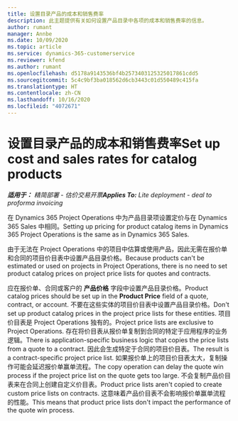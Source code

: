 ```yaml
---
title: 设置目录产品的成本和销售费率
description: 此主题提供有关如何设置产品目录中各项的成本和销售费率的信息。
author: rumant
manager: Annbe
ms.date: 10/09/2020
ms.topic: article
ms.service: dynamics-365-customerservice
ms.reviewer: kfend
ms.author: rumant
ms.openlocfilehash: d5178a9143536bf4b2573403125325017861cdd5
ms.sourcegitcommit: 5c4c9bf3ba018562d6cb3443c01d550489c415fa
ms.translationtype: HT
ms.contentlocale: zh-CN
ms.lasthandoff: 10/16/2020
ms.locfileid: "4072671"
---
```

# <a name="set-up-cost-and-sales-rates-for-catalog-products"></a><span data-ttu-id="0a305-103">设置目录产品的成本和销售费率</span><span class="sxs-lookup"><span data-stu-id="0a305-103">Set up cost and sales rates for catalog products</span></span>

<span data-ttu-id="0a305-104">_**适用于：** 精简部署 - 估价交易开票_</span><span class="sxs-lookup"><span data-stu-id="0a305-104">_**Applies To:** Lite deployment - deal to proforma invoicing_</span></span>


<span data-ttu-id="0a305-105">在 Dynamics 365 Project Operations 中为产品目录项设置定价与在 Dynamics 365 Sales 中相同。</span><span class="sxs-lookup"><span data-stu-id="0a305-105">Setting up pricing for product catalog items in Dynamics 365 Project Operations is the same as in Dynamics 365 Sales.</span></span>

<span data-ttu-id="0a305-106">由于无法在 Project Operations 中的项目中估算或使用产品，因此无需在报价单和合同的项目价目表中设置产品目录价格。</span><span class="sxs-lookup"><span data-stu-id="0a305-106">Because products can't be estimated or used on projects in Project Operations, there is no need to set product catalog prices on project price lists for quotes and contracts.</span></span>

<span data-ttu-id="0a305-107">应在报价单、合同或客户的 **产品价格** 字段中设置产品目录价格。</span><span class="sxs-lookup"><span data-stu-id="0a305-107">Product catalog prices should be set up in the **Product Price** field of a quote, contract, or account.</span></span> <span data-ttu-id="0a305-108">不要在这些实体的项目价目表中设置产品目录价格。</span><span class="sxs-lookup"><span data-stu-id="0a305-108">Don't set up product catalog prices in the project price lists for these entities.</span></span> <span data-ttu-id="0a305-109">项目价目表是 Project Operations 独有的。</span><span class="sxs-lookup"><span data-stu-id="0a305-109">Project price lists are exclusive to Project Operations.</span></span> <span data-ttu-id="0a305-110">存在将价目表从报价单复制到合同的特定于应用程序的业务逻辑。</span><span class="sxs-lookup"><span data-stu-id="0a305-110">There is application-specific business logic that copies the price lists from a quote to a contract.</span></span> <span data-ttu-id="0a305-111">因此会生成特定于合同的项目价目表。</span><span class="sxs-lookup"><span data-stu-id="0a305-111">The result is a contract-specific project price list.</span></span> <span data-ttu-id="0a305-112">如果报价单上的项目价目表太大，复制操作可能会延迟报价单赢单流程。</span><span class="sxs-lookup"><span data-stu-id="0a305-112">The copy operation can delay the quote win process if the project price list on the quote gets too large.</span></span> <span data-ttu-id="0a305-113">不会复制产品价目表来在合同上创建自定义价目表。</span><span class="sxs-lookup"><span data-stu-id="0a305-113">Product price lists aren't copied to create custom price lists on contracts.</span></span> <span data-ttu-id="0a305-114">这意味着产品价目表不会影响报价单赢单流程的性能。</span><span class="sxs-lookup"><span data-stu-id="0a305-114">This means that product price lists don't impact the performance of the quote win process.</span></span>
